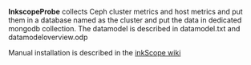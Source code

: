 **InkscopeProbe** collects Ceph cluster metrics and host metrics and put them in a database named as the cluster and put the data in dedicated mongodb collection. The datamodel is described in datamodel.txt and datamodeloverview.odp

Manual installation is described in the [inkScope wiki](https://github.com/inkscope/inkscope/wiki)